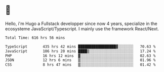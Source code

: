 # 👋 

Hello, i'm Hugo a Fullstack developper since now 4 years, specialize in the ecosysteme JavaScript/Typescript. I mainly use the framework React/Next.

<!--START_SECTION:waka-->

```txt
Total Time: 616 hrs 56 mins

TypeScript       435 hrs 42 mins █████████████████▓░░░░░░░   70.63 %
JavaScript       106 hrs 20 mins ████▒░░░░░░░░░░░░░░░░░░░░   17.24 %
PHP              16 hrs 12 mins  ▓░░░░░░░░░░░░░░░░░░░░░░░░   02.63 %
JSON             12 hrs 6 mins   ▒░░░░░░░░░░░░░░░░░░░░░░░░   01.96 %
CSS              8 hrs 47 mins   ▒░░░░░░░░░░░░░░░░░░░░░░░░   01.42 %
```

<!--END_SECTION:waka-->
